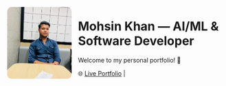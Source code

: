 <div style="display: flex; align-items: center; gap: 15px;">

  <img src="assets/mohsin.png" alt="Mohsin Khan" width="150" style="border-radius: 10px;" />

  <div>
    <h1>Mohsin Khan — AI/ML & Software Developer</h1>
    <p>Welcome to my personal portfolio! 👋</p>
    <p>
      🌐 <a href="https://effulgent-gumption-0cfcc3.netlify.app">Live Portfolio</a> | 
    </p>
  </div>

</div>
